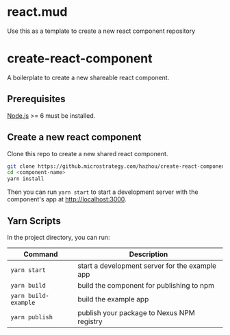 # react.mud
Use this as a template to create a new react component repository

# create-react-component

A boilerplate to create a new shareable react component.

## Prerequisites

[Node.js](http://nodejs.org/) >= 6 must be installed.

## Create a new react component

Clone this repo to create a new shared react component.

```sh
git clone https://github.microstrategy.com/hazhou/create-react-component.git <component-name>
cd <component-name>
yarn install
```

Then you can run `yarn start` to start a development server with the component's app at [http://localhost:3000](http://localhost:3000).

## Yarn Scripts

In the project directory, you can run:

Command | Description |
--- | ---
`yarn start` | start a development server for the example app
`yarn build` | build the component for publishing to npm
`yarn build-example` | build the example app
`yarn publish` | publish your package to Nexus NPM registry
